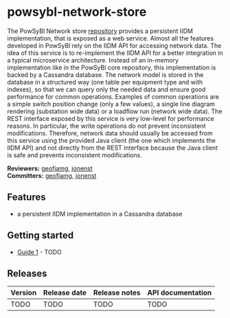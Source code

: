 # powsybl-network-store
The PowSyBl Network store [repository](https://github.com/powsybl/powsybl-network-store) provides a persistent IIDM implementation, that is exposed as a web service. Almost all the features developed in PowSyBl rely on the IIDM API for accessing network data. The idea of this service is to re-implement the IIDM API for a better integration in a 
typical microservice architecture. Instead of an in-memory implementation like in the PowSyBl core repository, this implementation is backed by a Cassandra database. The network model is stored in the database in a structured way 
(one table per equipment type and with indexes), so that we can query only the needed data and ensure good performance for common operations. Examples of common operations are a simple switch position change (only a few values), a single line diagram rendering (substation wide data) or a loadflow run (network wide data). The REST interface exposed by this service is very low-level for performance reasons. In particular, the write operations do not prevent inconsistent modifications. Therefore, network data should usually be accessed from this service using the provided Java client (the one which implements the IIDM API) and not directly from the REST interface because the Java client is safe and prevents inconsistent modifications.

**Reviewers:** [geofjamg](https://github.com/geofjamg), [jonenst](https://github.com/jonenst)  
**Committers:** [geofjamg](https://github.com/geofjamg), [jonenst](https://github.com/jonenst)

## Features

- a persistent IIDM implementation in a Cassandra database

## Getting started

- [Guide 1]() - TODO

## Releases

| Version | Release date | Release notes | API documentation |
| ------- | ------------ | ------------- | ----------------- |
| TODO | TODO | TODO | TODO |

